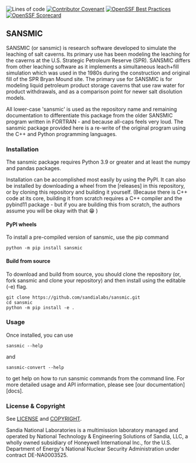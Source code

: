 ![Lines of code](https://sloc.xyz/github/sandialabs/sansmic/?category=code)
[![Contributor Covenant](https://img.shields.io/badge/Contributor%20Covenant-2.1-4baaaa.svg)](CODE_OF_CONDUCT.md)
[![OpenSSF Best Practices](https://www.bestpractices.dev/projects/9399/badge)](https://www.bestpractices.dev/projects/9399)
[![OpenSSF Scorecard](https://api.scorecard.dev/projects/github.com/sandialabs/sansmic/badge)](https://scorecard.dev/viewer/?uri=github.com/sandialabs/sansmic)

## SANSMIC

SANSMIC (or sansmic) is research software developed to simulate the
leaching of salt caverns.
Its primary use has been modeling the leaching for the caverns at the
U.S. Strategic Petroleum Reserve (SPR).
SANSMIC differs from other leaching software as it implements a
simultaneous leach+fill simulation which was used in the 1980s during
the construction and original fill of the SPR Bryan Mound site. The
primary use for SANSMIC is for modeling liquid petroleum product
storage caverns that use raw water for product withdrawals, and as
a comparison point for newer salt disolution models.

All lower-case 'sansmic' is used as the repository name and remaining
documentation to differentiate this package from the older SANSMIC
program written in FORTRAN - and because all-caps feels very loud.
The sansmic package provided here is a re-write of the original program
using the C++ and Python programming languages.


### Installation
The sansmic package requires Python 3.9 or greater and at least the
numpy and pandas packages.

Installation can be accomplished most easily by using the PyPI.
It can also be installed by downloading a wheel from the [releases]
in this repository, or by cloning this repository and building it
yourself. (Because there is C++ code at its core, building it from
scratch requires a C++ compiler and the pybind11 package - but
if you are building this from scratch, the authors assume you will
be okay with that :grin: )


#### PyPI wheels
To install a pre-compiled version of sansmic, use the pip command

    python -m pip install sansmic


#### Build from source
To download and build from source, you should clone the repository
(or, fork sansmic and clone your repository) and then install using
the editable (-e) flag.

    git clone https://github.com/sandialabs/sansmic.git
    cd sansmic
    python -m pip install -e .


### Usage
Once installed, you can use

    sansmic --help

and

    sansmic-convert --help

to get help on how to run sansmic commands from the command line.
For more detailed usage and API information, please see
[our documentation][docs].


### License & Copyright
See [LICENSE](LICENSE) and [COPYRIGHT](COPYRIGHT.md).

Sandia National Laboratories is a multimission laboratory managed
and operated by National Technology & Engineering Solutions of Sandia,
LLC, a wholly owned subsidiary of Honeywell International Inc., for
the U.S. Department of Energy's National Nuclear Security
Administration under contract DE-NA0003525.
